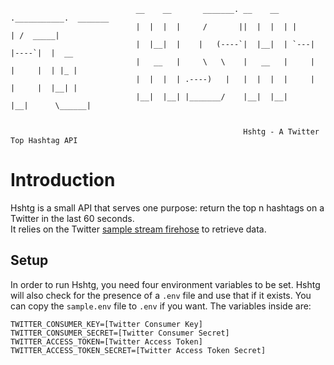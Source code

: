 								__    __       _______. __    __  .___________.  _______
								|  |  |  |     /       ||  |  |  | |           | /  _____|
								|  |__|  |    |   (----`|  |__|  | `---|  |----`|  |  __  
								|   __   |     \   \    |   __   |     |  |     |  | |_ |
								|  |  |  | .----)   |   |  |  |  |     |  |     |  |__| |
								|__|  |__| |_______/    |__|  |__|     |__|      \______|


														Hshtg - A Twitter Top Hashtag API
# Introduction
Hshtg is a small API that serves one purpose:  return the top n hashtags on a Twitter in the last 60 seconds.  
It relies on the Twitter [sample stream firehose](https://dev.twitter.com/streaming/reference/get/statuses/sample) to retrieve data.

## Setup ##
In order to run Hshtg, you need four environment variables to be set.  Hshtg will also check for the presence of a `.env` file and use that if it exists.  You can copy the `sample.env` file to `.env` if you want.  The variables inside are:

	TWITTER_CONSUMER_KEY=[Twitter Consumer Key]
	TWITTER_CONSUMER_SECRET=[Twitter Consumer Secret]
 	TWITTER_ACCESS_TOKEN=[Twitter Access Token]
	TWITTER_ACCESS_TOKEN_SECRET=[Twitter Access Token Secret]
